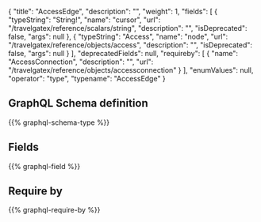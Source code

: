 {
  "title": "AccessEdge",
  "description": "",
  "weight": 1,
  "fields": [
    {
      "typeString": "String!",
      "name": "cursor",
      "url": "/travelgatex/reference/scalars/string",
      "description": "",
      "isDeprecated": false,
      "args": null
    },
    {
      "typeString": "Access",
      "name": "node",
      "url": "/travelgatex/reference/objects/access",
      "description": "",
      "isDeprecated": false,
      "args": null
    }
  ],
  "deprecatedFields": null,
  "requireby": [
    {
      "name": "AccessConnection",
      "description": "",
      "url": "/travelgatex/reference/objects/accessconnection"
    }
  ],
  "enumValues": null,
  "operator": "type",
  "typename": "AccessEdge"
}
## GraphQL Schema definition

{{% graphql-schema-type %}}

## Fields

{{% graphql-field %}}

## Require by

{{% graphql-require-by %}}
